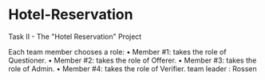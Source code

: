 # Hotel-Reservation
Task II - The "Hotel Reservation" Project


Each team member chooses a role:
•	Member #1: takes the role of Questioner.
•	Member #2: takes the role of Offerer.
•	Member #3: takes the role of Admin.
•	Member #4: takes the role of Verifier.
team leader : Rossen
